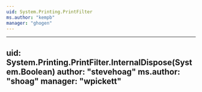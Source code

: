 ```yaml
---
uid: System.Printing.PrintFilter
ms.author: "kempb"
manager: "ghogen"
---
```


---
uid: System.Printing.PrintFilter.InternalDispose(System.Boolean)
author: "stevehoag"
ms.author: "shoag"
manager: "wpickett"
---
